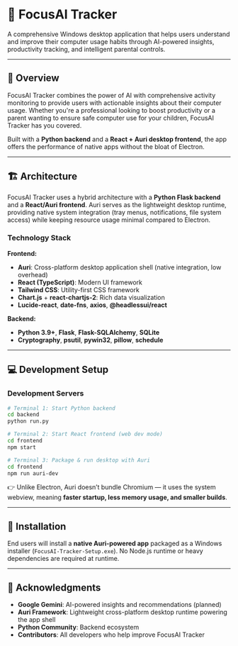 # 🌟 FocusAI Tracker

A comprehensive Windows desktop application that helps users understand and improve their computer usage habits through AI-powered insights, productivity tracking, and intelligent parental controls.

---

## 🎯 Overview

FocusAI Tracker combines the power of AI with comprehensive activity monitoring to provide users with actionable insights about their computer usage. Whether you're a professional looking to boost productivity or a parent wanting to ensure safe computer use for your children, FocusAI Tracker has you covered.

Built with a **Python backend** and a **React + Auri desktop frontend**, the app offers the performance of native apps without the bloat of Electron.

---

## 🏗️ Architecture

FocusAI Tracker uses a hybrid architecture with a **Python Flask backend** and a **React/Auri frontend**. Auri serves as the lightweight desktop runtime, providing native system integration (tray menus, notifications, file system access) while keeping resource usage minimal compared to Electron.

### Technology Stack

**Frontend:**

* **Auri**: Cross-platform desktop application shell (native integration, low overhead)
* **React (TypeScript)**: Modern UI framework
* **Tailwind CSS**: Utility-first CSS framework
* **Chart.js** + **react-chartjs-2**: Rich data visualization
* **Lucide-react**, **date-fns**, **axios**, **@headlessui/react**

**Backend:**

* **Python 3.9+**, **Flask**, **Flask-SQLAlchemy**, **SQLite**
* **Cryptography**, **psutil**, **pywin32**, **pillow**, **schedule**

---

## 💻 Development Setup

### Development Servers

```bash
# Terminal 1: Start Python backend
cd backend
python run.py

# Terminal 2: Start React frontend (web dev mode)
cd frontend
npm start

# Terminal 3: Package & run desktop with Auri
cd frontend
npm run auri-dev
```

👉 Unlike Electron, Auri doesn’t bundle Chromium — it uses the system webview, meaning **faster startup, less memory usage, and smaller builds**.

---

## 🚀 Installation

End users will install a **native Auri-powered app** packaged as a Windows installer (`FocusAI-Tracker-Setup.exe`). No Node.js runtime or heavy dependencies are required at runtime.

---

## 🙏 Acknowledgments

* **Google Gemini**: AI-powered insights and recommendations (planned)
* **Auri Framework**: Lightweight cross-platform desktop runtime powering the app shell
* **Python Community**: Backend ecosystem
* **Contributors**: All developers who help improve FocusAI Tracker


